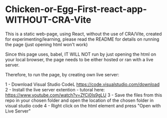 # Chicken-or-Egg-First-react-app-WITHOUT-CRA-Vite
This is a static web-page, using React, without the use of CRA/Vite, created for experimenting/learning, please read the README for details on running the page (just opening html won't work)

Since this page uses, babel, IT WILL NOT run by just opening the html on your local browser, the page needs to be either hosted or ran with a live server.

Therefore, to run the page, by creating own live server:

1 - Download Visual Studio CodeL https://code.visualstudio.com/download
<br>
2 - Install the live server extention - tutoral here: https://www.youtube.com/watch?v=ZfCi0Is9gLU
3 - Save the files from this repo in your chosen folder and open the location of the chosen folder in visual studio code
4 - Right click on the html element and press "Open with Live Server"
